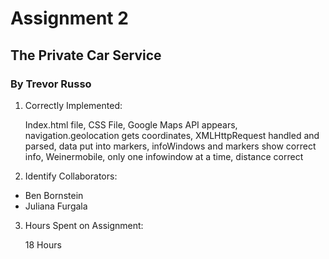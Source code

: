 # Assignment 2
## The Private Car Service
### By Trevor Russo

1. Correctly Implemented:

   Index.html file, CSS File, Google Maps API appears, navigation.geolocation gets coordinates, XMLHttpRequest handled and parsed, data put into markers, infoWindows and markers show correct info, Weinermobile, only one infowindow at a time, distance correct   
2. Identify Collaborators:
- Ben Bornstein
- Juliana Furgala
3. Hours Spent on Assignment:
   
   18 Hours
